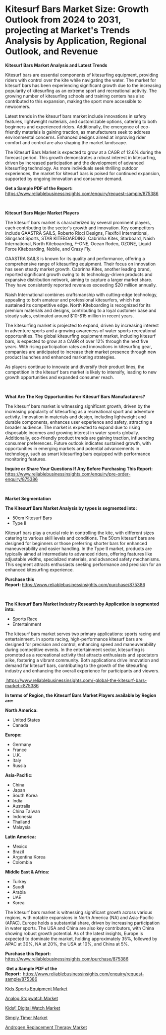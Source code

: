 <p><h1>Kitesurf Bars Market Size: Growth Outlook from 2024 to 2031, projecting at Market's Trends Analysis by Application, Regional Outlook, and Revenue</h1></p><p><strong>Kitesurf Bars Market Analysis and Latest Trends</strong></p>
<p><p>Kitesurf bars are essential components of kitesurfing equipment, providing riders with control over the kite while navigating the water. The market for kitesurf bars has been experiencing significant growth due to the increasing popularity of kitesurfing as an extreme sport and recreational activity. The growing number of kitesurfing schools and training centers has also contributed to this expansion, making the sport more accessible to newcomers. </p><p>Latest trends in the kitesurf bars market include innovations in safety features, lightweight materials, and customizable options, catering to both beginners and experienced riders. Additionally, the emergence of eco-friendly materials is gaining traction, as manufacturers seek to address environmental concerns. Enhanced designs aimed at improving rider comfort and control are also shaping the market landscape.</p><p>The Kitesurf Bars Market is expected to grow at a CAGR of 12.6% during the forecast period. This growth demonstrates a robust interest in kitesurfing, driven by increased participation and the development of advanced kitesurfing technology. As more individuals seek thrilling outdoor experiences, the market for kitesurf bars is poised for continued expansion, supported by ongoing innovation and consumer demand.</p></p>
<p><strong>Get a Sample PDF of the Report:&nbsp;</strong> <a href="https://www.reliablebusinessinsights.com/enquiry/request-sample/875386">https://www.reliablebusinessinsights.com/enquiry/request-sample/875386</a></p>
<p>&nbsp;</p>
<p><strong>Kitesurf Bars Major Market Players</strong></p>
<p><p>The kitesurf bars market is characterized by several prominent players, each contributing to the sector's growth and innovation. Key competitors include GAASTRA SAILS, Roberto Ricci Designs, Flexifoil International, Slingshot Sports, STAR KITEBOARDING, Cabrinha Kites, Starboard, Naish International, North Kiteboarding, F-ONE, Ocean Rodeo, OZONE, Liquid Force Kiteboarding, Nobile, and Crazy Fly.</p><p>GAASTRA SAILS is known for its quality and performance, offering a comprehensive range of kitesurfing equipment. Their focus on innovation has seen steady market growth. Cabrinha Kites, another leading brand, reported significant growth owing to its technology-driven products and expansive distribution network, aiming to capture a larger market share. They have consistently reported revenues exceeding $20 million annually. </p><p>Naish International combines craftsmanship with cutting-edge technology, appealing to both amateur and professional kitesurfers, which has sustained its competitive edge. North Kiteboarding is recognized for its premium materials and designs, contributing to a loyal customer base and steady sales, estimated around $10-$15 million in recent years.</p><p>The kitesurfing market is projected to expand, driven by increasing interest in adventure sports and a growing awareness of water sports recreational opportunities. The global kitesurfing equipment market, including kitesurf bars, is expected to grow at a CAGR of over 12% through the next five years. With rising participation rates and innovations in kitesurfing gear, companies are anticipated to increase their market presence through new product launches and enhanced marketing strategies.</p><p>As players continue to innovate and diversify their product lines, the competition in the kitesurf bars market is likely to intensify, leading to new growth opportunities and expanded consumer reach.</p></p>
<p>&nbsp;</p>
<p><strong>What Are The Key Opportunities For Kitesurf Bars Manufacturers?</strong></p>
<p><p>The kitesurf bars market is witnessing significant growth, driven by the increasing popularity of kitesurfing as a recreational sport and adventure activity. Innovation in materials and design, including lightweight and durable components, enhances user experience and safety, attracting a broader audience. The market is expected to expand due to rising disposable incomes and growing interest in water sports globally. Additionally, eco-friendly product trends are gaining traction, influencing consumer preferences. Future outlook indicates sustained growth, with opportunities in emerging markets and potential advancements in technology, such as smart kitesurfing bars equipped with performance monitoring features.</p></p>
<p><strong>Inquire or Share Your Questions If Any Before Purchasing This Report:</strong> <a href="https://www.reliablebusinessinsights.com/enquiry/pre-order-enquiry/875386">https://www.reliablebusinessinsights.com/enquiry/pre-order-enquiry/875386</a></p>
<p>&nbsp;</p>
<p><strong>Market Segmentation</strong></p>
<p><strong>The Kitesurf Bars Market Analysis by types is segmented into:</strong></p>
<p><ul><li>50cm Kitesurf Bars</li><li>Type II</li></ul></p>
<p><p>Kitesurf bars play a crucial role in controlling the kite, with different sizes catering to various skill levels and conditions. The 50cm kitesurf bars are designed for beginners or those preferring shorter bars for enhanced maneuverability and easier handling. In the Type II market, products are typically aimed at intermediate to advanced riders, offering features like adjustable widths, specialized materials, and advanced safety mechanisms. This segment attracts enthusiasts seeking performance and precision for an enhanced kitesurfing experience.</p></p>
<p><strong>Purchase this Report:&nbsp;</strong><a href="https://www.reliablebusinessinsights.com/purchase/875386">https://www.reliablebusinessinsights.com/purchase/875386</a></p>
<p>&nbsp;</p>
<p><strong>The Kitesurf Bars Market Industry Research by Application is segmented into:</strong></p>
<p><ul><li>Sports Race</li><li>Entertainment</li></ul></p>
<p><p>The kitesurf bars market serves two primary applications: sports racing and entertainment. In sports racing, high-performance kitesurf bars are designed for precision and control, enhancing speed and maneuverability during competitive events. In the entertainment sector, kitesurfing is promoted as a recreational activity that attracts enthusiasts and spectators alike, fostering a vibrant community. Both applications drive innovation and demand for kitesurf bars, contributing to the growth of the kitesurfing industry and enhancing the overall experience for participants and viewers.</p></p>
<p><a href="https://www.reliablebusinessinsights.com/-global-the-kitesurf-bars-market-r875386">&nbsp;https://www.reliablebusinessinsights.com/-global-the-kitesurf-bars-market-r875386</a></p>
<p><strong>In terms of Region, the Kitesurf Bars Market Players available by Region are:</strong></p>
<p>
    <p> <strong> North America: </strong>
        <ul>
            <li>United States</li>
            <li>Canada</li>
        </ul>
        </p> 
    <p> <strong> Europe: </strong>
        <ul>
            <li>Germany</li>
            <li>France</li>
            <li>U.K.</li>
            <li>Italy</li>
            <li>Russia</li>
        </ul>
        </p> 
    <p> <strong> Asia-Pacific: </strong>
        <ul>
            <li>China</li>
            <li>Japan</li>
            <li>South Korea</li>
            <li>India</li>
            <li>Australia</li>
            <li>China Taiwan</li>
            <li>Indonesia</li>
            <li>Thailand</li>
            <li>Malaysia</li>
        </ul>
        </p> 
    <p> <strong> Latin America: </strong>
        <ul>
            <li>Mexico</li>
            <li>Brazil</li>
            <li>Argentina Korea</li>
            <li>Colombia</li>
        </ul>
        </p> 
    <p> <strong> Middle East & Africa: </strong>
        <ul>
            <li>Turkey</li>
            <li>Saudi</li>
            <li>Arabia</li>
            <li>UAE</li>
            <li>Korea</li>
        </ul>
    </p>
    </p>
<p><p>The kitesurf bars market is witnessing significant growth across various regions, with notable expansions in North America (NA) and Asia-Pacific (APAC). Europe holds a substantial share, driven by increasing participation in water sports. The USA and China are also key contributors, with China showing robust growth potential. As of the latest insights, Europe is expected to dominate the market, holding approximately 35%, followed by APAC at 30%, NA at 20%, the USA at 10%, and China at 5%.</p></p>
<p><strong>Purchase this Report: </strong><a href="https://www.reliablebusinessinsights.com/purchase/875386">https://www.reliablebusinessinsights.com/purchase/875386</a></p>
<p>&nbsp;<strong>Get a Sample PDF of the Report:&nbsp;&nbsp;</strong><a href="https://www.reliablebusinessinsights.com/enquiry/request-sample/875386">https://www.reliablebusinessinsights.com/enquiry/request-sample/875386</a></p>
<p><strong></strong></p>
<p><p><a href="https://github.com/mauripalmi/Market-Research-Report-List-5/blob/main/kids-sports-equipment-market.md">Kids Sports Equipment Market</a></p><p><a href="https://www.linkedin.com/pulse/analog-stopwatch-market-overview-global-trends-future-prospects-5idlc?trackingId=0p2F6NceStWFE6Asve4U9w%3D%3D">Analog Stopwatch Market</a></p><p><a href="https://github.com/nicoletavirag/Market-Research-Report-List-5/blob/main/kids-digital-watch-market.md">Kids\' Digital Watch Market</a></p><p><a href="https://www.linkedin.com/pulse/simply-timer-industry-analysis-report-its-market-size-share-qjbcc?trackingId=Bl%2FENMzcT121UbHtd%2FqIwQ%3D%3D">Simply Timer Market</a></p><p><a href="https://www.linkedin.com/pulse/insights-androgen-replacement-therapy-market-size-which-a05se?trackingId=5q47JzgKRGqyrGjQTPhC5A%3D%3D">Androgen Replacement Therapy Market</a></p></p>